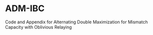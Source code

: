 # ADM-IBC
Code and Appendix for Alternating Double Maximization for Mismatch Capacity with Oblivious Relaying

